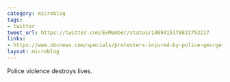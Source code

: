 ```yaml
---
category: microblog
tags:
- twitter
tweet_url: https://twitter.com/ExMember/status/1469415178831753217
links:
- https://www.nbcnews.com/specials/protesters-injured-by-police-george-floyd-still-trying-to-heal/
layout: microblog
---
```

Police violence destroys lives.
